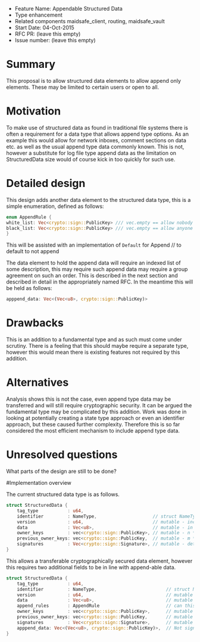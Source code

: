 - Feature Name: Appendable Structured Data
- Type enhancement
- Related components maidsafe_client, routing, maidsafe_vault
- Start Date: 04-Oct-2015
- RFC PR: (leave this empty)
- Issue number: (leave this empty)

# Summary

This proposal is to allow structured data elements to allow append only elements. These may be 
limited to certain users or open to all. 

# Motivation

To make use of structured data as found in traditional file systems there is often a requirement
for a data type that allows append type options. As an example this would allow for network inboxes,
comment sections on data etc. as well as the usual append type data commonly known. 
This is not, however a substitute for log file type append data as the limitation on StructuredData 
size would of course kick in too quickly for such use. 


# Detailed design

This design adds another data element to the structured data type, this is a simple enumeration, 
defined as follows:

```rust
enum AppendRule {
white_list: Vec<crypto::sign::PublicKey> /// vec.empty == allow nobody (i.e. no append)
black_list: Vec<crypto::sign::PublicKey> /// vec.empty == allow anyone
}
```
This will be assisted with an implementation of `Default` for Append // to default to not append

The data element to hold the append data will require an indexed list of some description, this may
require such append data may require a group agreement on such an order. This is described in the 
next section and described in detail in the appropriately named RFC. In the meantime this will be
held as follows:

```rust
apppend_data: Vec<(Vec<u8>, crypto::sign::PublicKey)>
```

# Drawbacks

This is an addition to a fundamental type and as such must come under scrutiny. There is a feeling 
that this should maybe require a separate type, however this would mean there is existing features
not required by this addition.

# Alternatives

Analysis shows this is not the case, even append type data may be 
transferred and will still require cryptographic security. It can be argued the fundamental type 
may be complicated by this addition. Work was done in looking at potentially creating a state 
type approach or even an identifier approach, but these caused further complexity. Therefore this
is so far considered the most efficient mechanism to include append type data. 

# Unresolved questions

What parts of the design are still to be done?

#Implementation overview

The current structured data type is as follows.
```rust
struct StructuredData {
    tag_type           : u64,
    identifier         : NameType,                     // struct NameType([u8; 64]);
    version            : u64,                          // mutable - incrementing (deterministic) version number
    data               : Vec<u8>,                      // mutable - in many cases this is encrypted
    owner_keys         : vec<crypto::sign::PublicKey>, // mutable - n * 32 Bytes (where n is number of owners)
    previous_owner_keys: vec<crypto::sign::PublicKey,  // mutable - m * 32 Bytes (where n is number of owners)
    signatures         : Vec<crypto::sign::Signature>, // mutable - detached signature of all the `mutable` fields (barring itself) by creating/updating owners
}
```
This allows a transferable cryptographically secured data element, however this requires two additional fields
to be in line with append-able data. 

 
```rust
struct StructuredData {
    tag_type           : u64,
    identifier         : NameType,                          // struct NameType([u8; 64]);
    version            : u64,                               // mutable - incrementing (deterministic) version number
    data               : Vec<u8>,                           // mutable - in many cases this is encrypted
    append_rules       : AppendRule                         // can this item be appended to
    owner_keys         : vec<crypto::sign::PublicKey>,      // mutable - n * 32 Bytes (where n is number of owners)
    previous_owner_keys: vec<crypto::sign::PublicKey,       // mutable - m * 32 Bytes (where n is number of owners)
    signatures         : Vec<crypto::sign::Signature>,      // mutable - detached signature of all the `mutable` fields (barring itself) by creating/updating owners
    apppend_data: Vec<(Vec<u8>, crypto::sign::PublicKey)>,  // Not signed 
}
```





